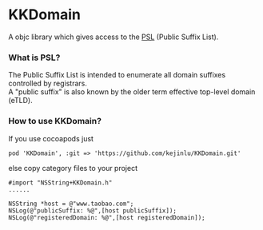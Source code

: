 KKDomain
========

A objc library which gives access to the [PSL](https://publicsuffix.org/) (Public Suffix List).

### What is PSL?
The Public Suffix List is intended to enumerate all domain suffixes controlled by registrars.   
A "public suffix" is also known by the older term effective top-level domain (eTLD).


### How to use KKDomain?

If you use cocoapods just

	pod 'KKDomain', :git => 'https://github.com/kejinlu/KKDomain.git'
	
else copy category files to your project

	#import "NSString+KKDomain.h"
	......
	
	NSString *host = @"www.taobao.com";
    NSLog(@"publicSuffix: %@",[host publicSuffix]);
    NSLog(@"registeredDomain: %@",[host registeredDomain]);
